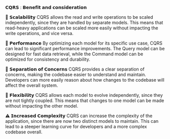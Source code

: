 𝗖𝗤𝗥𝗦 : 𝗕𝗲𝗻𝗲𝗳𝗶𝘁 𝗮𝗻𝗱 𝗰𝗼𝗻𝘀𝗶𝗱𝗲𝗿𝗮𝘁𝗶𝗼𝗻

🎯 𝗦𝗰𝗮𝗹𝗮𝗯𝗶𝗹𝗶𝘁𝘆
CQRS allows the read and write operations to be scaled independently, since they are handled by separate models. This means that read-heavy applications can be scaled more easily without impacting the write operations, and vice versa.

🎯 𝗣𝗲𝗿𝗳𝗼𝗿𝗺𝗮𝗻𝗰𝗲
By optimizing each model for its specific use case, CQRS can lead to significant performance improvements. The Query model can be designed for fast data retrieval, while the Command model can be optimized for consistency and durability.

🎯 𝗦𝗲𝗽𝗮𝗿𝗮𝘁𝗶𝗼𝗻 𝗼𝗳 𝗖𝗼𝗻𝗰𝗲𝗿𝗻𝘀
CQRS provides a clear separation of concerns, making the codebase easier to understand and maintain. Developers can more easily reason about how changes to the codebase will affect the overall system.

🎯 𝗙𝗹𝗲𝘅𝗶𝗯𝗶𝗹𝗶𝘁𝘆
CQRS allows each model to evolve independently, since they are not tightly coupled. This means that changes to one model can be made without impacting the other model.

⚠️ 𝗜𝗻𝗰𝗿𝗲𝗮𝘀𝗲𝗱 𝗖𝗼𝗺𝗽𝗹𝗲𝘅𝗶𝘁𝘆
CQRS can increase the complexity of the application, since there are now two distinct models to maintain. This can lead to a steeper learning curve for developers and a more complex codebase overall.
